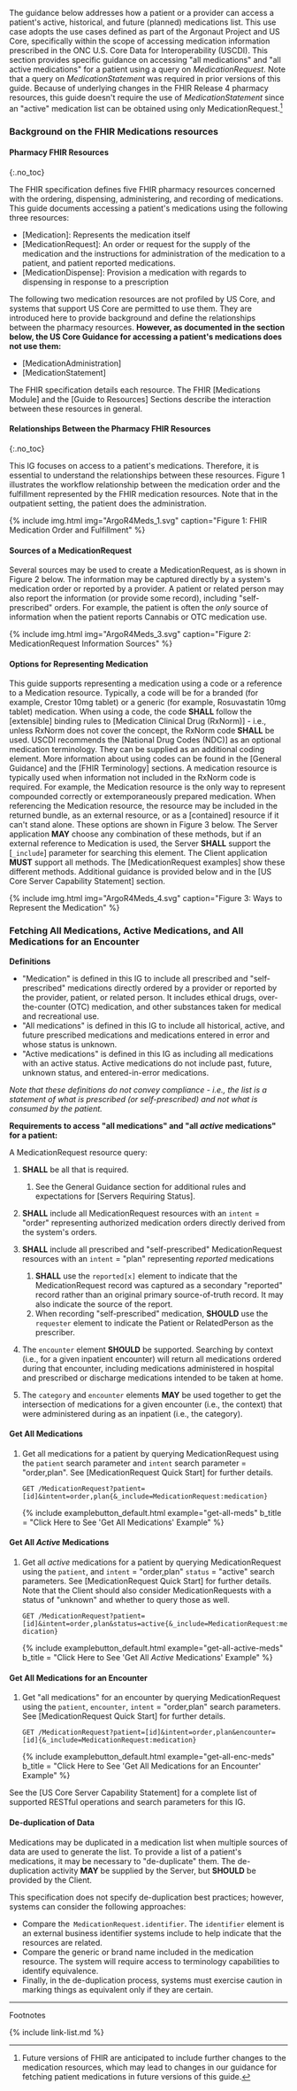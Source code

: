 
The guidance below addresses how a patient or a provider can access a patient's active, historical, and future (planned) medications list. This use case adopts the use cases defined as part of the Argonaut Project and US Core, specifically within the scope of accessing medication information prescribed in the ONC U.S. Core Data for Interoperability (USCDI).
This section provides specific guidance on accessing "all medications" and "all active medications" for a patient using a query on *MedicationRequest*. Note that a query on *MedicationStatement* was required in prior versions of this guide. Because of underlying changes in the FHIR Release 4 pharmacy resources, this guide doesn't require the use of *MedicationStatement* since an "active" medication list can be obtained using only MedicationRequest.[^1]

### Background on the FHIR Medications resources

#### Pharmacy FHIR Resources
{:.no_toc}

The FHIR specification defines five FHIR pharmacy resources concerned with the ordering, dispensing, administering, and recording of medications. This guide documents accessing a patient's medications using the following three resources:

  - [Medication]\:  Represents the medication itself
  - [MedicationRequest]\: An order or request for the supply of the medication and the instructions for administration of the medication to a patient, and patient reported medications.
  - [MedicationDispense]\: Provision a medication with regards to dispensing in response to a prescription

The following two medication resources are not profiled by US Core, and systems that support US Core are permitted to use them.   They are introduced here to provide background and define the relationships between the pharmacy resources. **However, as documented in the section below, the US Core Guidance for accessing a patient's medications does not use them:** 

  - [MedicationAdministration]
  - [MedicationStatement]

The FHIR specification details each resource. The FHIR [Medications Module] and the [Guide to Resources] Sections describe the interaction between these resources in general.

#### Relationships Between the Pharmacy FHIR Resources
{:.no_toc}

This IG focuses on access to a patient's medications. Therefore, it is essential to understand the relationships between these resources. Figure 1 illustrates the workflow relationship between the medication order and the fulfillment represented by the FHIR medication resources. Note that in the outpatient setting, the patient does the administration.

{% include img.html img="ArgoR4Meds_1.svg" caption="Figure 1: FHIR Medication Order and Fulfillment" %}

#### Sources of a MedicationRequest

 Several sources may be used to create a MedicationRequest, as is shown in Figure 2 below. The information may be captured directly by a system's medication order or reported by a provider. A patient or related person may also report the information (or provide some record), including "self-prescribed" orders. For example, the patient is often the *only* source of information when the patient reports Cannabis or OTC medication use.

{% include img.html img="ArgoR4Meds_3.svg" caption="Figure 2: MedicationRequest Information Sources" %}

#### Options for Representing Medication

 This guide supports representing a medication using a code or a reference to a Medication resource. Typically, a code will be for a branded (for example, Crestor 10mg tablet) or a generic (for example, Rosuvastatin 10mg tablet) medication. When using a code, the code  **SHALL** follow the [extensible] binding rules to [Medication Clinical Drug (RxNorm)] - i.e., unless RxNorm does not cover the concept, the RxNorm code **SHALL** be used. USCDI recommends the [National Drug Codes (NDC)] as an optional medication terminology. They can be supplied as an additional coding element. More information about using codes can be found in the [General Guidance] and the [FHIR Terminology] sections. A medication resource is typically used when information not included in the RxNorm code is required. For example, the Medication resource is the only way to represent compounded correctly or extemporaneously prepared medication. When referencing the Medication resource, the resource may be included in the returned bundle, as an external resource, or as a [contained] resource if it can't stand alone. These options are shown in Figure 3 below. The Server application **MAY** choose any combination of these methods, but if an external reference to Medication is used, the Server **SHALL** support the [`_include`] parameter for searching this element. The Client application **MUST** support all methods. The [MedicationRequest examples] show these different methods. Additional guidance is provided below and in the [US Core Server Capability Statement] section.

{% include img.html img="ArgoR4Meds_4.svg" caption="Figure 3: Ways to Represent the Medication" %}

### Fetching All Medications, Active Medications, and All Medications for an Encounter

**Definitions**

- "Medication" is defined in this IG to include all prescribed and "self-prescribed" medications directly ordered by a provider or reported by the provider, patient, or related person. It includes ethical drugs, over-the-counter (OTC) medication, and other substances taken for medical and recreational use.
- "All medications" is defined in this IG to include all historical, active, and future prescribed medications and medications entered in error and whose status is unknown.
- "Active medications" is defined in this IG as including all medications with an active status. Active medications do not include past, future, unknown status, and entered-in-error medications.

*Note that these definitions do not convey compliance  -  i.e., the list is a statement of what is prescribed (or self-prescribed) and not what is consumed by the patient.*

**Requirements to access "all medications" and "all *active* medications" for a patient:**

A MedicationRequest resource query:

  1. **SHALL** be all that is required.
     1. See the General Guidance section for additional rules and expectations for [Servers Requiring Status].
  1. **SHALL** include all MedicationRequest resources with an `intent` = "order" representing authorized medication orders directly derived from the system's orders.
  1. **SHALL** include all prescribed and "self-prescribed" MedicationRequest resources with an `intent` = "plan" representing *reported* medications
     1. **SHALL** use the `reported[x]` element to indicate that the MedicationRequest record was captured as a secondary "reported" record rather than an original primary source-of-truth record. It may also indicate the source of the report.
     1. When recording "self-prescribed" medication, **SHOULD** use the `requester` element to indicate the Patient or RelatedPerson as the prescriber.

1. The `encounter` element **SHOULD** be supported. Searching by context (i.e., for a given inpatient encounter) will return all medications ordered during that encounter, including medications administered in hospital and prescribed or discharge medications intended to be taken at home.
1. The `category` and `encounter`  elements **MAY** be used together to get the intersection of medications for a given encounter (i.e., the context) that were administered during as an inpatient (i.e., the category).

#### Get All Medications

1. Get all medications for a patient by querying MedicationRequest using the `patient` search parameter and `intent` search parameter = "order,plan". See [MedicationRequest Quick Start] for further details.

   `GET /MedicationRequest?patient=[id]&intent=order,plan{&_include=MedicationRequest:medication}`

      {% include examplebutton_default.html example="get-all-meds" b_title = "Click Here to See 'Get All Medications' Example" %}

#### Get All *Active* Medications

1. Get all *active* medications for a patient by querying MedicationRequest using the `patient`,  and `intent` = "order,plan" `status` = "active" search parameters. See [MedicationRequest Quick Start] for further details. Note that the Client should also consider MedicationRequests with a status of "unknown" and whether to query those as well.

   `GET /MedicationRequest?patient=[id]&intent=order,plan&status=active{&_include=MedicationRequest:medication}`

     {% include examplebutton_default.html example="get-all-active-meds" b_title = "Click Here to See 'Get All *Active* Medications' Example" %}

#### Get All Medications for an Encounter

1. Get "all medications" for an encounter by querying MedicationRequest using the `patient`, `encounter`, `intent` = "order,plan" search parameters. See [MedicationRequest Quick Start] for further details.

   `GET /MedicationRequest?patient=[id]&intent=order,plan&encounter=[id]{&_include=MedicationRequest:medication}`

      {% include examplebutton_default.html example="get-all-enc-meds" b_title = "Click Here to See 'Get All Medications for an Encounter' Example" %}

See the [US Core Server Capability Statement] for a complete list of supported RESTful operations and search parameters for this IG.

#### De-duplication of Data

Medications may be duplicated in a medication list when multiple sources of data are used to generate the list. To provide a list of a patient's medications, it may be necessary to "de-duplicate" them. The de-duplication activity **MAY** be supplied by the Server, but **SHOULD** be provided by the Client.

This specification does not specify de-duplication best practices; however, systems can consider the following approaches:

* Compare the` MedicationRequest.identifier`. The `identifier` element is an external business identifier systems include to help indicate that the resources are related.
* Compare the generic or brand name included in the medication resource. The system will require access to terminology capabilities to identify equivalence.
* Finally, in the de-duplication process, systems must exercise caution in marking things as equivalent only if they are certain.

---

Footnotes

[^1]: Future versions of FHIR are anticipated to include further changes to the medication resources, which may lead to changes in our guidance for fetching patient medications in future versions of this guide.

{% include link-list.md %}
